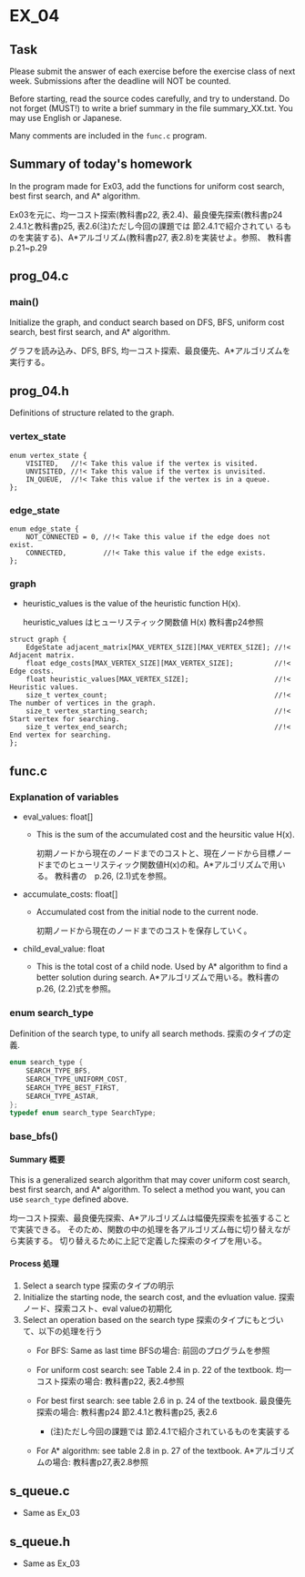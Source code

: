# EX_04

## Task
Please submit the answer of each exercise before the exercise class of
next week.  Submissions after the deadline will NOT be counted.

Before starting, read the source codes carefully, and try to
understand.  Do not forget (MUST!) to write a brief summary in the
file summary_XX.txt. You may use English or Japanese.

Many comments are included in the `func.c` program.


## Summary of today's homework
In the program made for Ex03, add the functions for uniform cost
search, best first search, and A* algorithm.

Ex03を元に、均一コスト探索(教科書p22, 表2.4)、最良優先探索(教科書p24
2.4.1と教科書p25, 表2.6(注)ただし今回の課題では 節2.4.1で紹介されてい
るものを実装する)、A*アルゴリズム(教科書p27, 表2.8)を実装せよ。参照、
教科書 p.21~p.29

## prog_04.c

### main()
Initialize the graph, and conduct search based on DFS, BFS, uniform
cost search, best first search, and A* algorithm.

グラフを読み込み、DFS, BFS, 均一コスト探索、最良優先、A*アルゴリズムを実行する。

## prog_04.h
Definitions of structure related to the graph.

### vertex_state
```
enum vertex_state {
    VISITED,   //!< Take this value if the vertex is visited.
    UNVISITED, //!< Take this value if the vertex is unvisited.
    IN_QUEUE,  //!< Take this value if the vertex is in a queue.
};
```

### edge_state
```
enum edge_state {
    NOT_CONNECTED = 0, //!< Take this value if the edge does not exist.
    CONNECTED,         //!< Take this value if the edge exists.
};
```

### graph
- heuristic_values is the value of the heuristic function H(x).

  heuristic_values はヒューリスティック関数値 H(x) 教科書p24参照

```
struct graph {
    EdgeState adjacent_matrix[MAX_VERTEX_SIZE][MAX_VERTEX_SIZE]; //!< Adjacent matrix.
    float edge_costs[MAX_VERTEX_SIZE][MAX_VERTEX_SIZE];          //!< Edge costs.
    float heuristic_values[MAX_VERTEX_SIZE];                     //!< Heuristic values.
    size_t vertex_count;                                         //!< The number of vertices in the graph.
    size_t vertex_starting_search;                               //!< Start vertex for searching.
    size_t vertex_end_search;                                    //!< End vertex for searching.
};
```

## func.c

### Explanation of variables

- eval_values: float[] 
    - This is the sum of the accumulated cost and the heursitic value H(x).

      初期ノードから現在のノードまでのコストと、現在ノードから目標ノー
      ドまでのヒューリスティック関数値H(x)の和。A*アルゴリズムで用いる。
      教科書の　p.26, (2.1)式を参照。

- accumulate_costs: float[]
    - Accumulated cost from the initial node to the current node.

      初期ノードから現在のノードまでのコストを保存していく。

- child_eval_value: float
    - This is the total cost of a child node. Used by A* algorithm to find a better solution during search.
    A*アルゴリズムで用いる。教科書の　p.26, (2.2)式を参照。

### enum search_type
Definition of the search type, to unify all search methods.
探索のタイプの定義.
```c
enum search_type {
    SEARCH_TYPE_BFS,
    SEARCH_TYPE_UNIFORM_COST,
    SEARCH_TYPE_BEST_FIRST,
    SEARCH_TYPE_ASTAR,
};
typedef enum search_type SearchType;
```

### base_bfs()

#### Summary 概要
This is a generalized search algorithm that may cover uniform cost
search, best first search, and A* algorithm. To select a method you
want, you can use `search_type` defined above.

均一コスト探索、最良優先探索、A*アルゴリズムは幅優先探索を拡張することで実装できる。
そのため、関数の中の処理を各アルゴリズム毎に切り替えながら実装する。
切り替えるために上記で定義した探索のタイプを用いる。

#### Process 処理
1. Select a search type
   探索のタイプの明示
2. Initialize the starting node, the search cost, and the evluation value.
   探索ノード、探索コスト、eval valueの初期化
3. Select an operation based on the search type
   探索のタイプにもとづいて、以下の処理を行う
    - For BFS: Same as last time
      BFSの場合: 前回のプログラムを参照
    
    - For uniform cost search: see Table 2.4 in p. 22 of the textbook.
      均一コスト探索の場合: 教科書p22, 表2.4参照
    
    - For best first search: see table 2.6 in p. 24 of the textbook.
      最良優先探索の場合: 教科書p24 節2.4.1と教科書p25, 表2.6
        - (注)ただし今回の課題では 節2.4.1で紹介されているものを実装する
    
    - For A* algorithm: see table 2.8 in p. 27 of the textbook.
      A*アルゴリズムの場合: 教科書p27,表2.8参照 

## s_queue.c
- Same as Ex_03

## s_queue.h
- Same as Ex_03